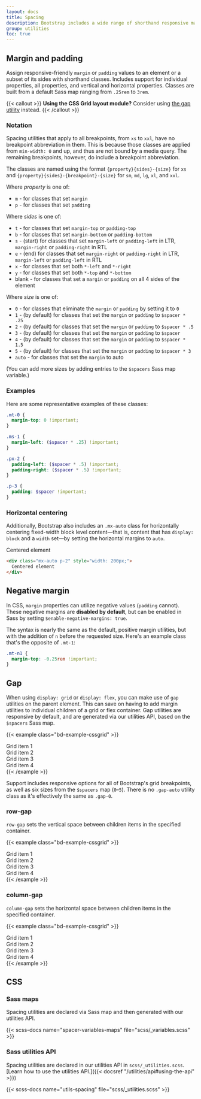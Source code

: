 ```yaml
---
layout: docs
title: Spacing
description: Bootstrap includes a wide range of shorthand responsive margin, padding, and gap utility classes to modify an element's appearance.
group: utilities
toc: true
---
```


## Margin and padding

Assign responsive-friendly `margin` or `padding` values to an element or a subset of its sides with shorthand classes.
Includes support for individual properties, all properties, and vertical and horizontal properties. Classes are built
from a default Sass map ranging from `.25rem` to `3rem`.

{{< callout >}}
**Using the CSS Grid layout module?** Consider using [the gap utility](#gap) instead.
{{< /callout >}}

### Notation

Spacing utilities that apply to all breakpoints, from `xs` to `xxl`, have no breakpoint abbreviation in them. This is
because those classes are applied from `min-width: 0` and up, and thus are not bound by a media query. The remaining
breakpoints, however, do include a breakpoint abbreviation.

The classes are named using the format `{property}{sides}-{size}` for `xs` and `{property}{sides}-{breakpoint}-{size}`
for `sm`, `md`, `lg`, `xl`, and `xxl`.

Where *property* is one of:

- `m` - for classes that set `margin`
- `p` - for classes that set `padding`

Where *sides* is one of:

- `t` - for classes that set `margin-top` or `padding-top`
- `b` - for classes that set `margin-bottom` or `padding-bottom`
- `s` - (start) for classes that set `margin-left` or `padding-left` in LTR, `margin-right` or `padding-right` in RTL
- `e` - (end) for classes that set `margin-right` or `padding-right` in LTR, `margin-left` or `padding-left` in RTL
- `x` - for classes that set both `*-left` and `*-right`
- `y` - for classes that set both `*-top` and `*-bottom`
- blank - for classes that set a `margin` or `padding` on all 4 sides of the element

Where *size* is one of:

- `0` - for classes that eliminate the `margin` or `padding` by setting it to `0`
- `1` - (by default) for classes that set the `margin` or `padding` to `$spacer * .25`
- `2` - (by default) for classes that set the `margin` or `padding` to `$spacer * .5`
- `3` - (by default) for classes that set the `margin` or `padding` to `$spacer`
- `4` - (by default) for classes that set the `margin` or `padding` to `$spacer * 1.5`
- `5` - (by default) for classes that set the `margin` or `padding` to `$spacer * 3`
- `auto` - for classes that set the `margin` to auto

(You can add more sizes by adding entries to the `$spacers` Sass map variable.)

### Examples

Here are some representative examples of these classes:

```scss
.mt-0 {
  margin-top: 0 !important;
}

.ms-1 {
  margin-left: ($spacer * .25) !important;
}

.px-2 {
  padding-left: ($spacer * .5) !important;
  padding-right: ($spacer * .5) !important;
}

.p-3 {
  padding: $spacer !important;
}
```

### Horizontal centering

Additionally, Bootstrap also includes an `.mx-auto` class for horizontally centering fixed-width block level
content—that is, content that has `display: block` and a `width` set—by setting the horizontal margins to `auto`.

<div class="bd-example">
  <div class="mx-auto p-2" style="width: 200px; background-color: rgba(var(--bd-violet-rgb),.15); border: rgba(var(--bd-violet-rgb),.3) solid 1px;">
    Centered element
  </div>
</div>

```html
<div class="mx-auto p-2" style="width: 200px;">
  Centered element
</div>
```

## Negative margin

In CSS, `margin` properties can utilize negative values (`padding` cannot). These negative margins are **disabled by
default**, but can be enabled in Sass by setting `$enable-negative-margins: true`.

The syntax is nearly the same as the default, positive margin utilities, but with the addition of `n` before the
requested size. Here's an example class that's the opposite of `.mt-1`:

```scss
.mt-n1 {
  margin-top: -0.25rem !important;
}
```

## Gap

When using `display: grid` or `display: flex`, you can make use of `gap` utilities on the parent element. This can save
on having to add margin utilities to individual children of a grid or flex container. Gap utilities are responsive by
default, and are generated via our utilities API, based on the `$spacers` Sass map.

{{< example class="bd-example-cssgrid" >}}
<div class="grid gap-3">
  <div class="p-2 g-col-6">Grid item 1</div>
  <div class="p-2 g-col-6">Grid item 2</div>
  <div class="p-2 g-col-6">Grid item 3</div>
  <div class="p-2 g-col-6">Grid item 4</div>
</div>
{{< /example >}}

Support includes responsive options for all of Bootstrap's grid breakpoints, as well as six sizes from the `$spacers`
map (`0`–`5`). There is no `.gap-auto` utility class as it's effectively the same as `.gap-0`.

### row-gap

`row-gap` sets the vertical space between children items in the specified container.

{{< example class="bd-example-cssgrid" >}}
<div class="grid gap-0 row-gap-3">
  <div class="p-2 g-col-6">Grid item 1</div>
  <div class="p-2 g-col-6">Grid item 2</div>
  <div class="p-2 g-col-6">Grid item 3</div>
  <div class="p-2 g-col-6">Grid item 4</div>
</div>
{{< /example >}}

### column-gap

`column-gap` sets the horizontal space between children items in the specified container.

{{< example class="bd-example-cssgrid" >}}
<div class="grid gap-0 column-gap-3">
  <div class="p-2 g-col-6">Grid item 1</div>
  <div class="p-2 g-col-6">Grid item 2</div>
  <div class="p-2 g-col-6">Grid item 3</div>
  <div class="p-2 g-col-6">Grid item 4</div>
</div>
{{< /example >}}

## CSS

### Sass maps

Spacing utilities are declared via Sass map and then generated with our utilities API.

{{< scss-docs name="spacer-variables-maps" file="scss/_variables.scss" >}}

### Sass utilities API

Spacing utilities are declared in our utilities API in `scss/_utilities.scss`. [Learn how to use the utilities API.]({{<
docsref "/utilities/api#using-the-api" >}})

{{< scss-docs name="utils-spacing" file="scss/_utilities.scss" >}}
